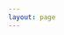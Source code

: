 ```yaml
---
layout: page
---
```


<script setup>
import Bazinga from '@components/Bazinga.vue'
</script>

<Bazinga />
